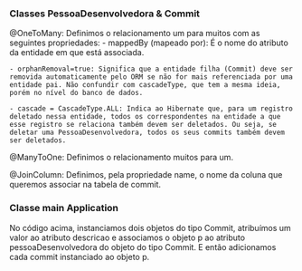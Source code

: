 ### Classes PessoaDesenvolvedora & Commit

@OneToMany: Definimos o relacionamento um para muitos com as seguintes propriedades:
    - mappedBy (mapeado por): É o nome do atributo da entidade em que está associada.

    - orphanRemoval=true: Significa que a entidade filha (Commit) deve ser removida automaticamente pelo ORM se não for mais referenciada por uma entidade pai. Não confundir com cascadeType, que tem a mesma ideia, porém no nível do banco de dados.

    - cascade = CascadeType.ALL: Indica ao Hibernate que, para um registro deletado nessa entidade, todos os correspondentes na entidade a que esse registro se relaciona também devem ser deletados. Ou seja, se deletar uma PessoaDesenvolvedora, todos os seus commits também devem ser deletados.

@ManyToOne: Definimos o relacionamento muitos para um.

@JoinColumn: Definimos, pela propriedade name, o nome da coluna que queremos associar na tabela de commit.

### Classe main Application

No código acima, instanciamos dois objetos do tipo Commit, atribuímos um valor ao atributo descricao e associamos o objeto p ao atributo pessoaDesenvolvedora do objeto do tipo Commit. E então adicionamos cada commit instanciado ao objeto p. 
